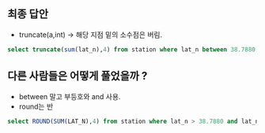## 최종 답안
- truncate(a,int) -> 해당 지점 밑의 소수점은 버림.

```sql
select truncate(sum(lat_n),4) from station where lat_n between 38.7880 and 137.2345
```



## 다른 사람들은 어떻게 풀었을까 ?
- between 말고 부등호와 and 사용.
- round는 반

```sql
select ROUND(SUM(LAT_N),4) from station where lat_n > 38.7880 and lat_n < 137.2345;
```

